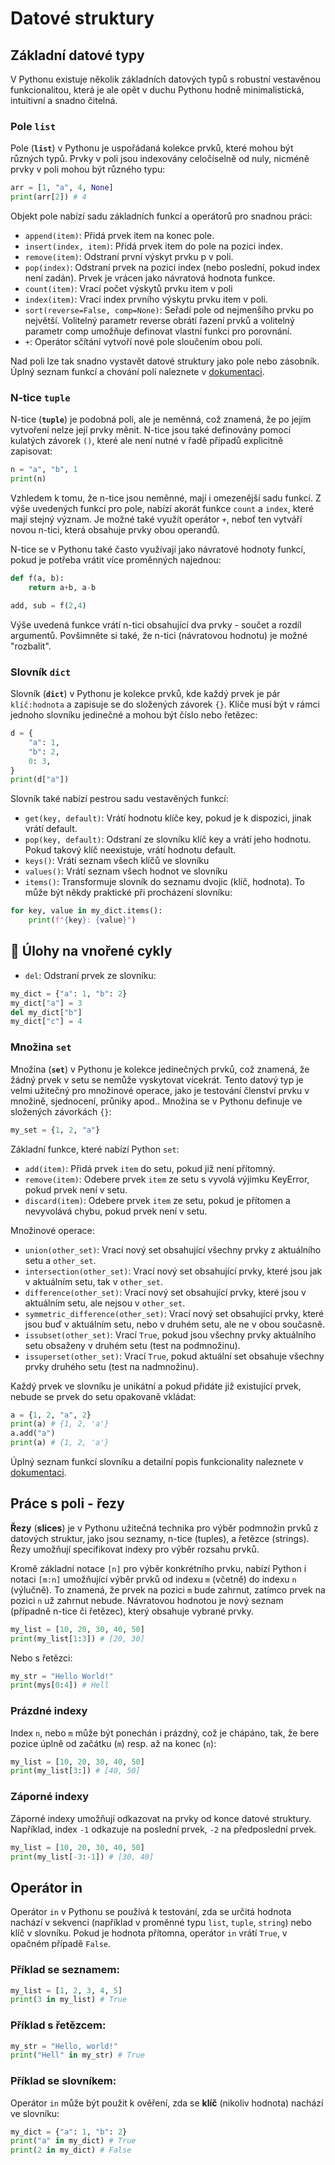 Datové struktury
================


Základní datové typy
--------------------

V Pythonu existuje několik základních datových typů s robustní vestavěnou funkcionalitou, která je ale opět v duchu Pythonu hodně minimalistická, intuitivní a snadno čitelná. 

### Pole `list`

Pole (**`list`**) v Pythonu je uspořádaná kolekce prvků, které mohou být různých typů. Prvky v poli jsou indexovány celočíselně od nuly, nicméně prvky v poli mohou být různého typu:

```python
arr = [1, "a", 4, None]
print(arr[2]) # 4
```

Objekt pole nabízí sadu základních funkcí a operátorů pro snadnou práci:

- `append(item)`: Přidá prvek item na konec pole.
- `insert(index, item)`: Přidá prvek item do pole na pozici index.
- `remove(item)`: Odstraní první výskyt prvku p v poli.
- `pop(index)`: Odstraní prvek na pozici index (nebo poslední, pokud index není zadán). Prvek je vrácen jako návratová hodnota funkce.
- `count(item)`: Vrací počet výskytů prvku item v poli
- `index(item)`: Vrací index prvního výskytu prvku item v poli.
- `sort(reverse=False, comp=None)`: Seřadí pole od nejmenšího prvku po největší. Volitelný parametr reverse obrátí řazení prvků a volitelný parametr comp umožňuje definovat vlastní funkci pro porovnání.
- `+`: Operátor sčítání vytvoří nové pole sloučením obou polí.

Nad poli lze tak snadno vystavět datové struktury jako pole nebo zásobník. Úplný seznam funkcí a chování polí naleznete v [dokumentaci](https://docs.python.org/3/library/stdtypes.html#sequence-types-list-tuple-range).

### N-tice `tuple`

N-tice (**`tuple`**) je podobná poli, ale je neměnná, což znamená, že po jejím vytvoření nelze její prvky měnit. N-tice jsou také definovány pomocí kulatých závorek `()`, které ale není nutné v řadě případů explicitně zapisovat:

```python
n = "a", "b", 1
print(n) 
```

Vzhledem k tomu, že n-tice jsou neměnné, mají i omezenější sadu funkcí. Z výše uvedených funkcí pro pole, nabízí akorát funkce `count` a `index`, které mají stejný význam. Je možné také využít operátor `+`, neboť ten vytváří novou n-tici, která obsahuje prvky obou operandů.

N-tice se v Pythonu také často využívají jako návratové hodnoty funkcí, pokud je potřeba vrátit více proměnných najednou:

```python
def f(a, b):
    return a+b, a-b 

add, sub = f(2,4)
```

Výše uvedená funkce vrátí n-tici obsahující dva prvky - součet a rozdíl argumentů. Povšimněte si také, že n-tici (návratovou hodnotu) je možné "rozbalit". 

### Slovník `dict`

Slovník (**`dict`**) v Pythonu je kolekce prvků, kde každý prvek je pár `klíč:hodnota` a zapisuje se do složených závorek `{}`. Klíče musí být v rámci jednoho slovníku jedinečné a mohou být číslo nebo řetězec:

```python
d = {
    "a": 1,
    "b": 2,
    0: 3,
}
print(d["a"])
```

Slovník také nabízí pestrou sadu vestavěných funkcí:

- `get(key, default)`: Vrátí hodnotu klíče key, pokud je k dispozici, jinak vrátí default.
- `pop(key, default)`: Odstraní ze slovníku klíč key a vrátí jeho hodnotu. Pokud takový klíč neexistuje, vrátí hodnotu default.
- `keys()`: Vrátí seznam všech klíčů ve slovníku
- `values()`: Vrátí seznam všech hodnot ve slovníku
- `items()`: Transformuje slovník do seznamu dvojic (klíč, hodnota). To může být někdy praktické při procházení slovníku:

```python
for key, value in my_dict.items():
    print(f"{key}: {value}")
```
## 🔂 Úlohy na **vnořené cykly**

- `del`: Odstraní prvek ze slovníku:

```python
my_dict = {"a": 1, "b": 2}
my_dict["a"] = 3
del my_dict["b"]
my_dict["c"] = 4
```

### Množina `set`

Množina (**`set`**) v Pythonu je kolekce jedinečných prvků, což znamená, že žádný prvek v setu se nemůže vyskytovat vícekrát. Tento datový typ je velmi užitečný pro množinové operace, jako je testování členství prvku v množině, sjednocení, průniky apod.. Množina se v Pythonu definuje ve složených závorkách `{}`:

```python
my_set = {1, 2, "a"}
```

Základní funkce, které nabízí Python `set`:

- `add(item)`: Přidá prvek `item` do setu, pokud již není přítomný.
- `remove(item)`: Odebere prvek `item` ze setu s vyvolá výjimku KeyError, pokud prvek není v setu.
- `discard(item)`: Odebere prvek `item` ze setu, pokud je přítomen a nevyvolává chybu, pokud prvek není v setu.

Množinové operace:

- `union(other_set)`: Vrací nový set obsahující všechny prvky z aktuálního setu a `other_set`.
- `intersection(other_set)`: Vrací nový set obsahující prvky, které jsou jak v aktuálním setu, tak v `other_set`.
- `difference(other_set)`: Vrací nový set obsahující prvky, které jsou v aktuálním setu, ale nejsou v `other_set`.
- `symmetric_difference(other_set)`: Vrací nový set obsahující prvky, které jsou buď v aktuálním setu, nebo v druhém setu, ale ne v obou současně.
- `issubset(other_set)`: Vrací `True`, pokud jsou všechny prvky aktuálního setu obsaženy v druhém setu (test na podmnožinu).
- `issuperset(other_set)`: Vrací `True`, pokud aktuální set obsahuje všechny prvky druhého setu (test na nadmnožinu).

Každý prvek ve slovníku je unikátní a pokud přidáte již existující prvek, nebude se prvek do setu opakovaně vkládat:

```python
a = {1, 2, "a", 2}
print(a) # {1, 2, 'a'}
a.add("a")
print(a) # {1, 2, 'a'}
```

Úplný seznam funkcí slovníku a detailní popis funkcionality naleznete v [dokumentaci](https://docs.python.org/3/library/stdtypes.html#typesmapping).


Práce s poli - řezy
-------------------

**Řezy** (**slices**) je v Pythonu užitečná technika pro výběr podmnožin prvků z datových struktur, jako jsou seznamy, n-tice (tuples), a řetězce (strings). Řezy umožňují specifikovat indexy pro výběr rozsahu prvků.

Kromě základní notace `[n]` pro výběr konkrétního prvku, nabízí Python i notaci `[m:n]` umožňující výběr prvků od indexu `m` (včetně) do indexu `n` (výlučně). To znamená, že prvek na pozici `m` bude zahrnut, zatímco prvek na pozici `n` už zahrnut nebude. Návratovou hodnotou je nový seznam (případně n-tice či řetězec), který obsahuje vybrané prvky.

```python
my_list = [10, 20, 30, 40, 50]
print(my_list[1:3]) # [20, 30]
```

Nebo s řetězci:

```python
my_str = "Hello World!"
print(mys[0:4]) # Hell
```

### Prázdné indexy

Index `n`, nebo `m` může být ponechán i prázdný, což je chápáno, tak, že bere pozice úplně od začátku (`m`) resp. až na konec (`n`): 

```python
my_list = [10, 20, 30, 40, 50]
print(my_list[3:]) # [40, 50]
```

### Záporné indexy

Záporné indexy umožňují odkazovat na prvky od konce datové struktury. Například, index `-1` odkazuje na poslední prvek, `-2` na předposlední prvek.

```python
my_list = [10, 20, 30, 40, 50]
print(my_list[-3:-1]) # [30, 40]
```

Operátor in
-----------

Operátor `in` v Pythonu se používá k testování, zda se určitá hodnota nachází v sekvenci (například v proměnné typu `list`, `tuple`, `string`) nebo klíč v slovníku. Pokud je hodnota přítomna, operátor `in` vrátí `True`, v opačném případě `False`.

### Příklad se seznamem:

```python
my_list = [1, 2, 3, 4, 5]
print(3 in my_list) # True
```
### Příklad s řetězcem:

```python
my_str = "Hello, world!"
print("Hell" in my_str) # True
```

### Příklad se slovníkem:

Operátor `in` může být použit k ověření, zda se **klíč** (nikoliv hodnota) nachází ve slovníku:

```python
my_dict = {"a": 1, "b": 2}
print("a" in my_dict) # True
print(2 in my_dict) # False
```
